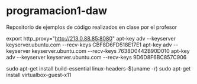 # programacion1-daw

Repositorio de ejemplos de código realizados en clase por el profesor


export http_proxy="http://213.0.88.85:8080"
apt-key adv --keyserver keyserver.ubuntu.com --recv-keys CBF8D6FD518E17E1
apt-key adv --keyserver keyserver.ubuntu.com --recv-keys 7638D0442B90D010
apt-key adv --keyserver keyserver.ubuntu.com --recv-keys 9D6D8F6BC857C906









sudo apt-get install build-essential linux-headers-$(uname -r)
sudo apt-get install virtualbox-guest-x11
